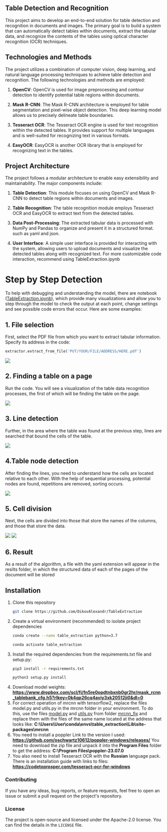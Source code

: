 ## Table Detection and Recognition

This project aims to develop an end-to-end solution for table detection and recognition in documents and images. The primary goal is to build a system that can automatically detect tables within documents, extract the tabular data, and recognize the contents of the tables using optical character recognition (OCR) techniques.

## Technologies and Methods

The project utilizes a combination of computer vision, deep learning, and natural language processing techniques to achieve table detection and recognition. The following technologies and methods are employed:

1. **OpenCV**: OpenCV is used for image preprocessing and contour detection to identify potential table regions within documents.

2. **Mask R-CNN**: The Mask R-CNN architecture is employed for table segmentation and pixel-wise object detection. This deep learning model allows us to precisely delineate table boundaries.

3. **Tesseract OCR**: The Tesseract OCR engine is used for text recognition within the detected tables. It provides support for multiple languages and is well-suited for recognizing text in various formats.

4. **EasyOCR**: EasyOCR is another OCR library that is employed for recognizing text in the tables.

## Project Architecture

The project follows a modular architecture to enable easy extensibility and maintainability. The major components include:

1. **Table Detection**: This module focuses on using OpenCV and Mask R-CNN to detect table regions within documents and images.

2. **Table Recognition**: The table recognition module employs Tesseract OCR and EasyOCR to extract text from the detected tables.

3. **Data Post-Processing**: The extracted tabular data is processed with NumPy and Pandas to organize and present it in a structured format. such as yaml and json.

4. **User Interface**: A simple user interface is provided for interacting with the system, allowing users to upload documents and visualize the detected tables along with recognized text. For more customizable code interaction, recommend using TableExtraction.ipynb


# Step by Step Detection
To help with debugging and understanding the model, there are notebook 
([TableExtraction.ipynb](TableExtraction/TableExtraction.ipynb)), which provide many visualizations and allow you to step through the model to check the output at each point, change settings and see possible code errors that occur. Here are some examples:

## 1. File selection
First, select the PDF file from which you want to extract tabular information. Specify its address in the code:
```python
extractor.extract_from_file('PUT/YOUR/FILE/ADDRESS/HERE.pdf')
```
![](assets/page.png)

## 2. Finding a table on a page
Run the code. You will see a visualization of the table data recognition processes, the first of which will be finding the table on the page.

![](assets/mask.png)

## 3. Line detection
Further, in the area where the table was found at the previous step, lines are searched that bound the cells of the table.

![](assets/lines.png)

## 4.Table node detection
After finding the lines, you need to understand how the cells are located relative to each other. With the help of sequential processing, potential nodes are found, repetitions are removed, sorting occurs.

![](assets/nodes.png)

## 5. Cell division
Next, the cells are divided into those that store the names of the columns, and those that store the data.

![](assets/header.png)
![](assets/records.png)

## 6. Result
As a result of the algorithm, a file with the yaml extension will appear in the resilts folder, in which the structured data of each of the pages of the document will be stored

## Installation

<!-- Отдельно склонировать репозиторий mask rcnn
проблема с numpy
pip3 install -r requirements.txt
прописал в requirements версии
надо установить Build tools for visual studio 
microsoft visual c++ 14.0 is required get it with build tools for visual studio https //visualstudio.microsoft.com/downloads/ 
сначала установил питон python=3.7
отдельно mrcnn==0.2
pip3 install -r requirements.txt --user
https://docs.wand-py.org/en/latest/guide/install.html#install-imagemagick_on-windows -->

1. Clone this repository
    ```bash
   git clone https://github.com/DikovAlexandr/TableExtraction
   ```
2. Create a virtual environment (recommended) to isolate project dependencies
   ```bash
   conda create --name table_extraction python=3.7
   ```
   ```bash
   conda activate table_extraction
   ```
3. Install the required dependencies from the requirements.txt file and setup.py:
   ```bash
   pip3 install -r requirements.txt
   ```
   ```bash
   python3 setup.py install
   ```
4. Download model weights: **https://www.dropbox.com/scl/fi/fn5re0opdtnbxnb0gr2hr/mask_rcnn_tablebank_cfg.h5?rlkey=0k4qp26cq4aviy3xk20512ji0&dl=0**
5. For correct operation of mrcnn with tensorflow2, replace the files model.py and utils.py in the mrcnn folder in your environment. To do this, use the files [model.py](mrcnn_fix/model.py) and [utils.py](mrcnn_fix/utils.py)
from folder [mrcnn_fix](mrcnn_fix) and replace them with the files of the same name located at the address that looks like: **C:\Users\User\conda\envs\table_extraction\Lib\site-packages\mrcnn**
6. You need to install a poppler
Link to the version I used: **https://github.com/oschwartz10612/poppler-windows/releases/**
You need to download the zip file and unpack it into the **Program Files** folder to get the address:
**C:\Program Files\poppler-23.07.0**
7. You also need to install Tesseract OCR with the **Russian** language pack.
There is an installation guide with links to files: **https://codetoprosper.com/tesseract-ocr-for-windows**
### Contributing

If you have any ideas, bug reports, or feature requests, feel free to open an issue or submit a pull request on the project's repository.

### License
The project is open-source and licensed under the Apache-2.0 license. You can find the details in the `LICENSE` file.
